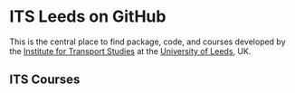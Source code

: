 
<!-- README.md is generated from README.Rmd. Please edit that file -->

# ITS Leeds on GitHub

This is the central place to find package, code, and courses developed
by the [Institute for Transport
Studies](https://environment.leeds.ac.uk/transport) at the [University
of Leeds](https://www.leeds.ac.uk/), UK.

## ITS Courses
